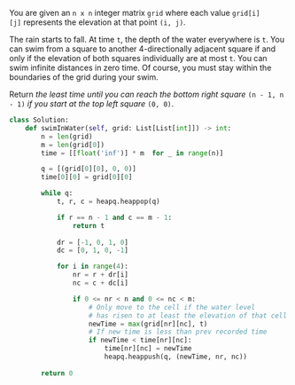 You are given an `n x n` integer matrix `grid` where each value `grid[i][j]` represents the elevation at that point `(i, j)`.

The rain starts to fall. At time `t`, the depth of the water everywhere is `t`. You can swim from a square to another 4-directionally adjacent square if and only if the elevation of both squares individually are at most `t`. You can swim infinite distances in zero time. Of course, you must stay within the boundaries of the grid during your swim.

Return _the least time until you can reach the bottom right square_ `(n - 1, n - 1)` _if you start at the top left square_ `(0, 0)`.

```python
class Solution:
    def swimInWater(self, grid: List[List[int]]) -> int:
        n = len(grid)
        m = len(grid[0])
        time = [[float('inf')] * m  for _ in range(n)]

        q = [(grid[0][0], 0, 0)]
        time[0][0] = grid[0][0]

        while q:
            t, r, c = heapq.heappop(q)

            if r == n - 1 and c == m - 1:
                return t
            
            dr = [-1, 0, 1, 0]
            dc = [0, 1, 0, -1]

            for i in range(4):
                nr = r + dr[i] 
                nc = c + dc[i]

                if 0 <= nr < n and 0 <= nc < m:
                    # Only move to the cell if the water level
                    # has risen to at least the elevation of that cell
                    newTime = max(grid[nr][nc], t)
                    # If new time is less than prev recorded time
                    if newTime < time[nr][nc]:
                        time[nr][nc] = newTime
                        heapq.heappush(q, (newTime, nr, nc))
        
        return 0
```